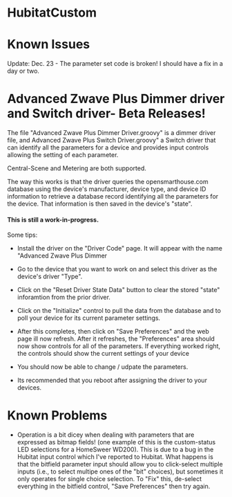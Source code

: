 # HubitatCustom

# Known Issues
Update: Dec. 23 - The parameter set code is broken!  I should have a fix in a day or two.

# Advanced Zwave Plus Dimmer driver  and Switch driver- Beta Releases!

The file "Advanced Zwave Plus Dimmer Driver.groovy" is a dimmer driver file, and Advanced Zwave Plus Switch Driver.groovy" a Switch driver that can identify all the parameters for a device and provides input controls allowing the setting of each parameter.

Central-Scene and Metering are both supported.

The way this works is that the driver queries the opensmarthouse.com database using the device's manufacturer, device type, and device ID information to retrieve a database record identifying all the parameters for the device. That information is then saved in the device's "state".

#### This is still a work-in-progress. 

Some tips:
* Install the driver on the "Driver Code" page. It will appear with the name "Advanced Zwave Plus Dimmer
* Go to the device that you want to work on and select this driver as the device's driver "Type".
* Click on the "Reset Driver State Data" button to clear the stored "state" inforamtion from the prior driver.
* Click on the "Initialize" control to pull the data from the database and to poll your device for its current parameter settings.
* After this completes, then click on "Save Preferences" and the web page ill now refresh. After it refreshes, the "Preferences" area should now show controls for all of the parameters.  If everything worked right, the controls should show the current settings of your device
* You should now be able to change / udpate the parameters.

* Its recommended that you reboot after assigning the driver to your devices.

# Known Problems
* Operation is a bit dicey when dealing with parameters that are expressed as bitmap fields! (one example of this is the custom-status LED selections for a HomeSweer WD200).  This is due to a bug in the Hubitat input control which I've reported to Hubitat. What happens is that the bitfield parameter input should allow you to click-select multiple inputs (i.e., to select multipe ones of the "bit" choices), but sometimes it only operates for single choice selection. To "Fix" this, de-select everything in the bitfield control, "Save Preferences" then try again.


